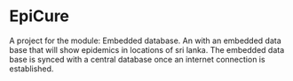 # EpiCure
A project for the module: Embedded database. An with an embedded data base that will show epidemics in locations of sri lanka. The embedded data base is synced with a central database once an internet connection is established.
